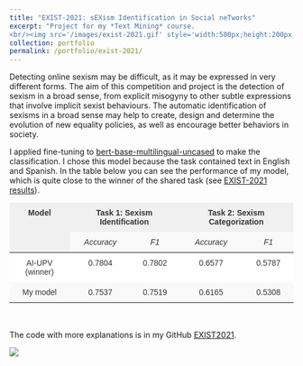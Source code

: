 ```yaml
---
title: "EXIST-2021: sEXism Identification in Social neTworks"
excerpt: "Project for my *Text Mining* course. 
<br/><img src='/images/exist-2021.gif' style='width:500px;height:200px;' class='center'>"
collection: portfolio
permalink: /portfolio/exist-2021/
---
```

Detecting online sexism may be difficult, as it may be expressed in very different forms. The aim of this competition and 
project is the detection of sexism in a broad sense, from explicit misogyny to other subtle expressions that involve implicit 
sexist behaviours. The automatic identification of sexisms in a broad sense may help to create, design and determine the evolution 
of new equality policies, as well as encourage better behaviors in society.

I applied fine-tuning to [bert-base-multilingual-uncased](https://huggingface.co/bert-base-multilingual-uncased) to make the classification.
I chose this model because the task contained text in English and Spanish. In the table below you can see the performance of my model, which is quite close to the winner of the shared task (see [EXIST-2021 results](http://nlp.uned.es/exist2021/#results)).

<style type="text/css">
.tg  {border:none;border-collapse:collapse;border-color:#ccc;border-spacing:0;margin:0px auto;}
.tg td{background-color:#fff;border-color:#ccc;border-style:solid;border-width:0px;color:#333;
  font-family:Arial, sans-serif;font-size:14px;overflow:hidden;padding:10px 5px;word-break:normal;}
.tg th{background-color:#f0f0f0;border-color:#ccc;border-style:solid;border-width:0px;color:#333;
  font-family:Arial, sans-serif;font-size:14px;font-weight:normal;overflow:hidden;padding:10px 5px;word-break:normal;}
.tg .tg-c3ow{border-color:inherit;text-align:center;vertical-align:top}
.tg .tg-mxj2{background-color:#f9f9f9;border-color:inherit;font-style:italic;text-align:center;vertical-align:top}
.tg .tg-yynm{background-color:#f0f0f0;border-color:#000000;color:#333333;font-weight:bold;text-align:center;vertical-align:top}
.tg .tg-7btt{border-color:inherit;font-weight:bold;text-align:center;vertical-align:top}
.tg .tg-abip{background-color:#f9f9f9;border-color:inherit;text-align:center;vertical-align:top}
</style>
<table class="tg">
<thead>
  <tr>
    <th class="tg-yynm" rowspan="2">Model</th>
    <th class="tg-7btt" colspan="2">Task 1: Sexism Identification</th>
    <th class="tg-7btt" colspan="2">Task 2: Sexism Categorization</th>
  </tr>
  <tr>
    <th class="tg-mxj2">Accuracy</th>
    <th class="tg-mxj2">F1</th>
    <th class="tg-mxj2">Accuracy</th>
    <th class="tg-mxj2">F1</th>
  </tr>
</thead>
<tbody>
  <tr>
    <td class="tg-c3ow">AI-UPV (winner)</td>
    <td class="tg-c3ow">0.7804</td>
    <td class="tg-c3ow">0.7802</td>
    <td class="tg-c3ow">0.6577</td>
    <td class="tg-c3ow">0.5787</td>
  </tr>
  <tr>
    <td class="tg-abip">My model</td>
    <td class="tg-abip">0.7537</td>
    <td class="tg-abip">0.7519</td>
    <td class="tg-abip">0.6165</td>
    <td class="tg-abip">0.5308</td>
  </tr>
</tbody>
</table>
<br><br>

The code with more explanations is in my GitHub [EXIST2021](https://github.com/davidguzmanr/EXIST2021).

<img src='/images/exist-2021.gif' class='center'>